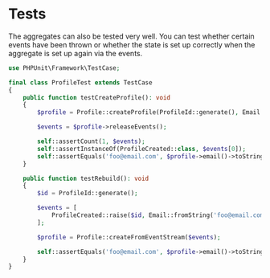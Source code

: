# Tests

The aggregates can also be tested very well. 
You can test whether certain events have been thrown 
or whether the state is set up correctly when the aggregate is set up again via the events.

```php
use PHPUnit\Framework\TestCase;

final class ProfileTest extends TestCase
{
    public function testCreateProfile(): void
    {
        $profile = Profile::createProfile(ProfileId::generate(), Email::fromString('foo@email.com'));

        $events = $profile->releaseEvents();

        self::assertCount(1, $events);
        self::assertInstanceOf(ProfileCreated::class, $events[0]);
        self::assertEquals('foo@email.com', $profile->email()->toString());
    }

    public function testRebuild(): void
    {
        $id = ProfileId::generate();

        $events = [
            ProfileCreated::raise($id, Email::fromString('foo@email.com'))->recordNow(1),
        ];

        $profile = Profile::createFromEventStream($events);

        self::assertEquals('foo@email.com', $profile->email()->toString());
    }
}
```
